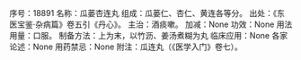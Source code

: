 序号：18891
名称：瓜蒌杏连丸
组成：瓜蒌仁、杏仁、黄连各等分。
出处：《东医宝鉴·杂病篇》卷五引《丹心》。
主治：酒痰嗽。
加减：None
功效：None
用法用量：口服。
制备方法：上为末，以竹沥、姜汤煮糊为丸
临床应用：None
各家论述：None
用药禁忌：None
附注：瓜连丸（《医学入门》卷七）。
